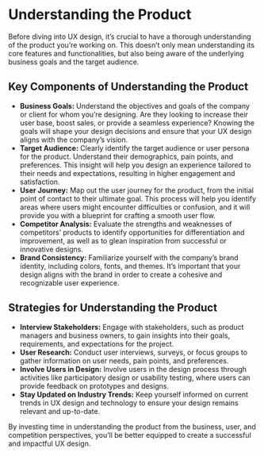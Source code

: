 # Understanding the Product

Before diving into UX design, it’s crucial to have a thorough understanding of the product you’re working on. This doesn’t only mean understanding its core features and functionalities, but also being aware of the underlying business goals and the target audience.

## Key Components of Understanding the Product

- **Business Goals:** Understand the objectives and goals of the company or client for whom you’re designing. Are they looking to increase their user base, boost sales, or provide a seamless experience? Knowing the goals will shape your design decisions and ensure that your UX design aligns with the company’s vision.
- **Target Audience:** Clearly identify the target audience or user persona for the product. Understand their demographics, pain points, and preferences. This insight will help you design an experience tailored to their needs and expectations, resulting in higher engagement and satisfaction.
- **User Journey:** Map out the user journey for the product, from the initial point of contact to their ultimate goal. This process will help you identify areas where users might encounter difficulties or confusion, and it will provide you with a blueprint for crafting a smooth user flow.
- **Competitor Analysis:** Evaluate the strengths and weaknesses of competitors’ products to identify opportunities for differentiation and improvement, as well as to glean inspiration from successful or innovative designs.
- **Brand Consistency:** Familiarize yourself with the company’s brand identity, including colors, fonts, and themes. It’s important that your design aligns with the brand in order to create a cohesive and recognizable user experience.

## Strategies for Understanding the Product

- **Interview Stakeholders:** Engage with stakeholders, such as product managers and business owners, to gain insights into their goals, requirements, and expectations for the project.
- **User Research:** Conduct user interviews, surveys, or focus groups to gather information on user needs, pain points, and preferences.
- **Involve Users in Design:** Involve users in the design process through activities like participatory design or usability testing, where users can provide feedback on prototypes and designs.
- **Stay Updated on Industry Trends:** Keep yourself informed on current trends in UX design and technology to ensure your design remains relevant and up-to-date.

By investing time in understanding the product from the business, user, and competition perspectives, you’ll be better equipped to create a successful and impactful UX design.
